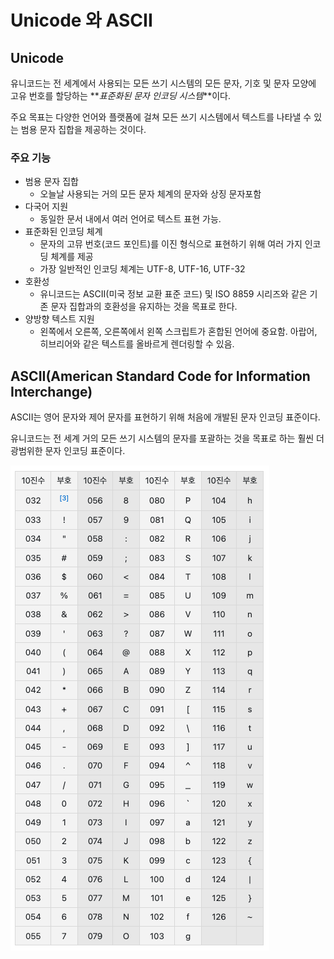 # Unicode 와 ASCII

## Unicode

유니코드는 전 세계에서 사용되는 모든 쓰기 시스템의 모든 문자, 기호 및 문자 모양에 고유 번호를 할당하는
**_표준화된 문자 인코딩 시스템_**이다.

주요 목표는 다양한 언어와 플랫폼에 걸쳐 모든 쓰기 시스템에서 텍스트를 나타낼 수 있는 범용 문자 집합을
제공하는 것이다.

### 주요 기능

- 범용 문자 집합
  - 오늘날 사용되는 거의 모든 문자 체계의 문자와 상징 문자포함
- 다국어 지원
  - 동일한 문서 내에서 여러 언어로 텍스트 표현 가능.
- 표준화된 인코딩 체계
  - 문자의 고뮤 번호(코드 포인트)를 이진 형식으로 표현하기 위해 여러 가지 인코딩 체계를 제공
  - 가장 일반적인 인코딩 체계는 UTF-8, UTF-16, UTF-32
- 호환성
  - 유니코드는 ASCII(미국 정보 교환 표준 코드) 및 ISO 8859 시리즈와 같은 기존 문자 집합과의
    호환성을 유지하는 것을 목표로 한다.
- 양방향 텍스트 지원
  - 왼쪽에서 오른쪽, 오른쪽에서 왼쪽 스크립트가 혼합된 언어에 중요함.
    아랍어, 히브리어와 같은 텍스트를 올바르게 렌더링할 수 있음.

## ASCII(American Standard Code for Information Interchange)

ASCII는 영어 문자와 제어 문자를 표현하기 위해 처음에 개발된 문자 인코딩 표준이다.

유니코드는 전 세계 거의 모든 쓰기 시스템의 문자를 포괄하는 것을 목표로 하는 훨씬 더 광범위한 문자 인코딩
표준이다.

![ASCII](/asset/ASCII.png)
